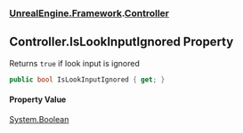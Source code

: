 ### [UnrealEngine.Framework](./UnrealEngine-Framework.md 'UnrealEngine.Framework').[Controller](./Controller.md 'UnrealEngine.Framework.Controller')
## Controller.IsLookInputIgnored Property
Returns `true` if look input is ignored  
```csharp
public bool IsLookInputIgnored { get; }
```
#### Property Value
[System.Boolean](https://docs.microsoft.com/en-us/dotnet/api/System.Boolean 'System.Boolean')  
